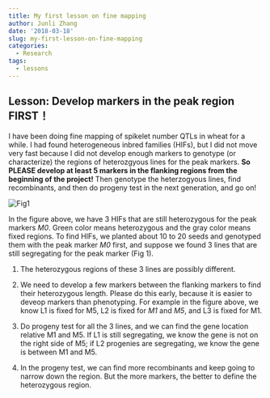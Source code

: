 ```yaml
---
title: My first lesson on fine mapping
author: Junli Zhang
date: '2018-03-18'
slug: my-first-lesson-on-fine-mapping
categories:
  - Research
tags:
  - lessons
---
```


## Lesson: Develop markers in the peak region FIRST！

I have been doing fine mapping of spikelet number QTLs in wheat for a while. I had found heterogeneous inbred families (HIFs), but I did not move very fast because I did not develop enough markers to genotype (or characterize) the regions of heterozgyous lines for the peak markers. **So PLEASE develop at least 5 markers in the flanking regions from the beginning of the project!** Then genotype the heterzogyous lines, find recombinants, and then do progeny test in the next generation, and go on!

![Fig1](/images/HIFs.png)

In the figure above, we have 3 HIFs that are still heterozygous for the peak markers *M0*. Green color means heterozygous and the gray color means fixed regions. To find HIFs, we planted about 10 to 20 seeds and genotyped them with the peak marker *M0* first, and suppose we found 3 lines that are still segregating for the peak marker (Fig 1).

1. The heterozygous regions of these 3 lines are possibly different.

1. We need to develop a few markers between the flanking markers to find their heterozygous length. Please do this early, because it is easier to deveop markers than phenotyping. For example in the figure above, we know L1 is fixed for M5, L2 is fixed for *M1* and *M5*, and L3 is fixed for M1.

1. Do progeny test for all the 3 lines, and we can find the gene location relative M1 and M5. If L1 is still segregating, we know the gene is not on the right side of M5; if L2 progenies are segregating, we know the gene is between M1 and M5.

1. In the progeny test, we can find more recombinants and keep going to narrow down the region. But the more markers, the better to define the heterozygous region.
